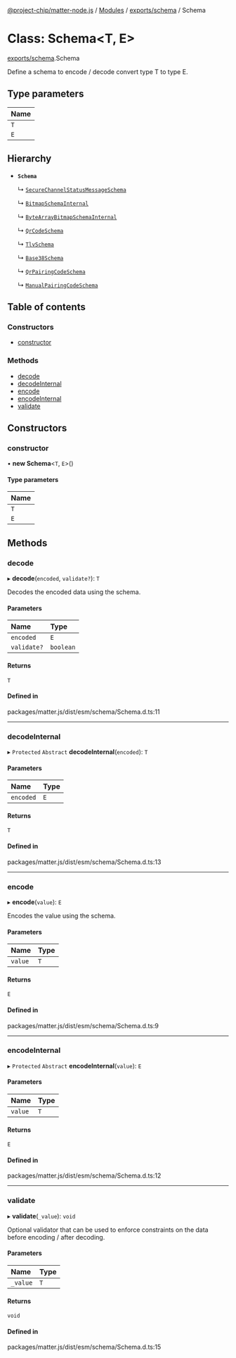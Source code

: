 [@project-chip/matter-node.js](../README.md) / [Modules](../modules.md) / [exports/schema](../modules/exports_schema.md) / Schema

# Class: Schema<T, E\>

[exports/schema](../modules/exports_schema.md).Schema

Define a schema to encode / decode convert type T to type E.

## Type parameters

| Name |
| :------ |
| `T` |
| `E` |

## Hierarchy

- **`Schema`**

  ↳ [`SecureChannelStatusMessageSchema`](exports_securechannel.SecureChannelStatusMessageSchema.md)

  ↳ [`BitmapSchemaInternal`](exports_schema.BitmapSchemaInternal.md)

  ↳ [`ByteArrayBitmapSchemaInternal`](exports_schema.ByteArrayBitmapSchemaInternal.md)

  ↳ [`QrCodeSchema`](exports_schema.QrCodeSchema.md)

  ↳ [`TlvSchema`](exports_tlv.TlvSchema.md)

  ↳ [`Base38Schema`](export._internal_.Base38Schema.md)

  ↳ [`QrPairingCodeSchema`](export._internal_.QrPairingCodeSchema.md)

  ↳ [`ManualPairingCodeSchema`](export._internal_.ManualPairingCodeSchema.md)

## Table of contents

### Constructors

- [constructor](exports_schema.Schema.md#constructor)

### Methods

- [decode](exports_schema.Schema.md#decode)
- [decodeInternal](exports_schema.Schema.md#decodeinternal)
- [encode](exports_schema.Schema.md#encode)
- [encodeInternal](exports_schema.Schema.md#encodeinternal)
- [validate](exports_schema.Schema.md#validate)

## Constructors

### constructor

• **new Schema**<`T`, `E`\>()

#### Type parameters

| Name |
| :------ |
| `T` |
| `E` |

## Methods

### decode

▸ **decode**(`encoded`, `validate?`): `T`

Decodes the encoded data using the schema.

#### Parameters

| Name | Type |
| :------ | :------ |
| `encoded` | `E` |
| `validate?` | `boolean` |

#### Returns

`T`

#### Defined in

packages/matter.js/dist/esm/schema/Schema.d.ts:11

___

### decodeInternal

▸ `Protected` `Abstract` **decodeInternal**(`encoded`): `T`

#### Parameters

| Name | Type |
| :------ | :------ |
| `encoded` | `E` |

#### Returns

`T`

#### Defined in

packages/matter.js/dist/esm/schema/Schema.d.ts:13

___

### encode

▸ **encode**(`value`): `E`

Encodes the value using the schema.

#### Parameters

| Name | Type |
| :------ | :------ |
| `value` | `T` |

#### Returns

`E`

#### Defined in

packages/matter.js/dist/esm/schema/Schema.d.ts:9

___

### encodeInternal

▸ `Protected` `Abstract` **encodeInternal**(`value`): `E`

#### Parameters

| Name | Type |
| :------ | :------ |
| `value` | `T` |

#### Returns

`E`

#### Defined in

packages/matter.js/dist/esm/schema/Schema.d.ts:12

___

### validate

▸ **validate**(`_value`): `void`

Optional validator that can be used to enforce constraints on the data before encoding / after decoding.

#### Parameters

| Name | Type |
| :------ | :------ |
| `_value` | `T` |

#### Returns

`void`

#### Defined in

packages/matter.js/dist/esm/schema/Schema.d.ts:15
